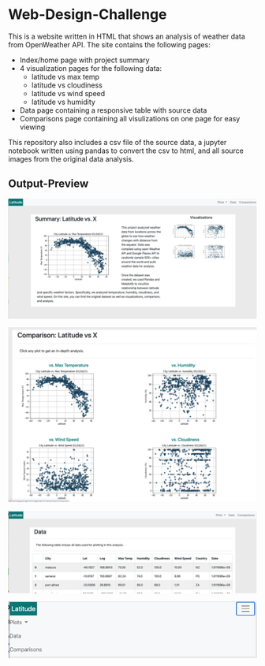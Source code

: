 # Web-Design-Challenge

This is a website written in HTML that shows an analysis of weather data from OpenWeather API. The site contains the following pages:

* Index/home page with project summary
* 4 visualization pages for the following data:
    * latitude vs max temp
    * latitude vs cloudiness
    * latitude vs wind speed
    * latitude vs humidity
* Data page containing a responsive table with source data
* Comparisons page containing all visulizations on one page for easy viewing

This repository also includes a csv file of the source data, a jupyter notebook written using pandas to convert the csv to html, and all source images from the original data analysis. 

## Output-Preview
   
![summary_page.png](visualizations/summary_page.png?raw=true "Title")


![comparisons_page.png](visualizations/comparisons_page.png?raw=true "Title")


![data_header.png](visualizations/data_header.png?raw=true "Title")


![responsive_navbar.png](visualizations/responsive_navbar.png?raw=true "Title")